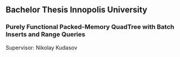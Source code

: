 ## Bachelor Thesis Innopolis University
### Purely Functional Packed-Memory QuadTree with Batch Inserts and Range Queries
Supervisor: Nikolay Kudasov
